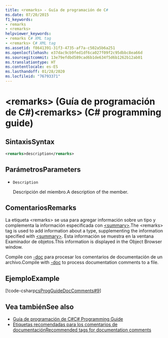 ```yaml
---
title: <remarks> - Guía de programación de C#
ms.date: 07/20/2015
f1_keywords:
- remarks
- <remarks>
helpviewer_keywords:
- remarks C# XML tag
- <remarks> C# XML tag
ms.assetid: f8641391-31f3-4735-af7a-c502a5b6a251
ms.openlocfilehash: e37dac9cb9fed1df6ca027f09f2c95dbbc8ea66d
ms.sourcegitcommit: 13e79efdbd589cad6b1de634f5d6b1262b12ab01
ms.translationtype: HT
ms.contentlocale: es-ES
ms.lasthandoff: 01/28/2020
ms.locfileid: "76793371"
---
```

# <a name="remarks-c-programming-guide"></a><span data-ttu-id="367bf-102">\<remarks> (Guía de programación de C#)</span><span class="sxs-lookup"><span data-stu-id="367bf-102">\<remarks> (C# programming guide)</span></span>

## <a name="syntax"></a><span data-ttu-id="367bf-103">Sintaxis</span><span class="sxs-lookup"><span data-stu-id="367bf-103">Syntax</span></span>

```xml
<remarks>description</remarks>
```

## <a name="parameters"></a><span data-ttu-id="367bf-104">Parámetros</span><span class="sxs-lookup"><span data-stu-id="367bf-104">Parameters</span></span>

- `Description`

  <span data-ttu-id="367bf-105">Descripción del miembro.</span><span class="sxs-lookup"><span data-stu-id="367bf-105">A description of the member.</span></span>

## <a name="remarks"></a><span data-ttu-id="367bf-106">Comentarios</span><span class="sxs-lookup"><span data-stu-id="367bf-106">Remarks</span></span>

<span data-ttu-id="367bf-107">La etiqueta \<remarks> se usa para agregar información sobre un tipo y complementa la información especificada con [\<summary>](./summary.md).</span><span class="sxs-lookup"><span data-stu-id="367bf-107">The \<remarks> tag is used to add information about a type, supplementing the information specified with [\<summary>](./summary.md).</span></span> <span data-ttu-id="367bf-108">Esta información se muestra en la ventana Examinador de objetos.</span><span class="sxs-lookup"><span data-stu-id="367bf-108">This information is displayed in the Object Browser window.</span></span>

<span data-ttu-id="367bf-109">Compile con [-doc](../../language-reference/compiler-options/doc-compiler-option.md) para procesar los comentarios de documentación de un archivo.</span><span class="sxs-lookup"><span data-stu-id="367bf-109">Compile with [-doc](../../language-reference/compiler-options/doc-compiler-option.md) to process documentation comments to a file.</span></span>

## <a name="example"></a><span data-ttu-id="367bf-110">Ejemplo</span><span class="sxs-lookup"><span data-stu-id="367bf-110">Example</span></span>

[!code-csharp[csProgGuideDocComments#9](~/samples/snippets/csharp/VS_Snippets_VBCSharp/csProgGuideDocComments/CS/DocComments.cs#9)]

## <a name="see-also"></a><span data-ttu-id="367bf-111">Vea también</span><span class="sxs-lookup"><span data-stu-id="367bf-111">See also</span></span>

- [<span data-ttu-id="367bf-112">Guía de programación de C#</span><span class="sxs-lookup"><span data-stu-id="367bf-112">C# Programming Guide</span></span>](../index.md)
- [<span data-ttu-id="367bf-113">Etiquetas recomendadas para los comentarios de documentación</span><span class="sxs-lookup"><span data-stu-id="367bf-113">Recommended tags for documentation comments</span></span>](./recommended-tags-for-documentation-comments.md)
